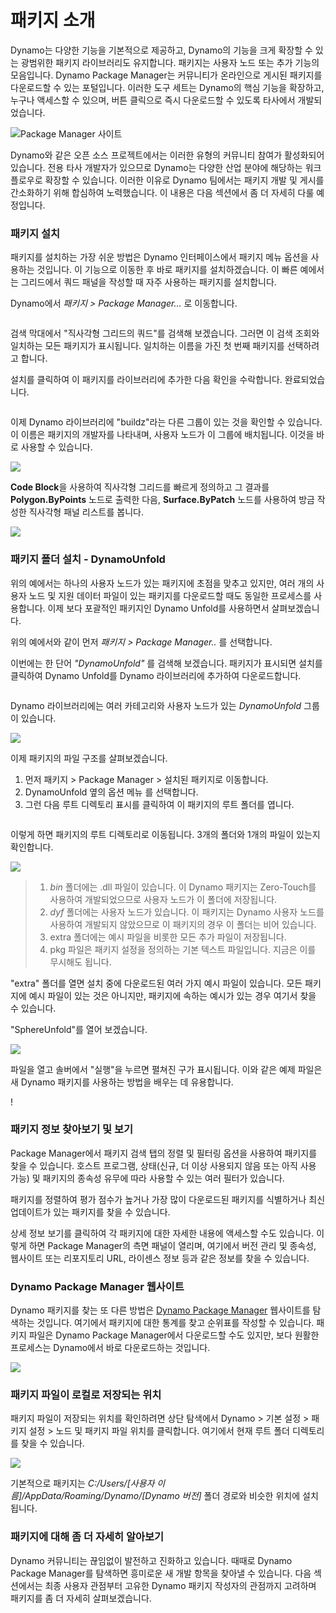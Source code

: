 # 패키지 소개 

Dynamo는 다양한 기능을 기본적으로 제공하고, Dynamo의 기능을 크게 확장할 수 있는 광범위한 패키지 라이브러리도 유지합니다. 패키지는 사용자 노드 또는 추가 기능의 모음입니다. Dynamo Package Manager는 커뮤니티가 온라인으로 게시된 패키지를 다운로드할 수 있는 포털입니다. 이러한 도구 세트는 Dynamo의 핵심 기능을 확장하고, 누구나 액세스할 수 있으며, 버튼 클릭으로 즉시 다운로드할 수 있도록 타사에서 개발되었습니다.

![Package Manager 사이트](../images/6-2/1/dpm.jpg)

Dynamo와 같은 오픈 소스 프로젝트에서는 이러한 유형의 커뮤니티 참여가 활성화되어 있습니다. 전용 타사 개발자가 있으므로 Dynamo는 다양한 산업 분야에 해당하는 워크플로우로 확장할 수 있습니다. 이러한 이유로 Dynamo 팀에서는 패키지 개발 및 게시를 간소화하기 위해 합심하여 노력했습니다. 이 내용은 다음 섹션에서 좀 더 자세히 다룰 예정입니다.

### 패키지 설치

패키지를 설치하는 가장 쉬운 방법은 Dynamo 인터페이스에서 패키지 메뉴 옵션을 사용하는 것입니다. 이 기능으로 이동한 후 바로 패키지를 설치하겠습니다. 이 빠른 예에서는 그리드에서 쿼드 패널을 작성할 때 자주 사용하는 패키지를 설치합니다.

Dynamo에서 _패키지 > Package Manager..._ 로 이동합니다.

<figure><img src="../../.gitbook/assets/package-manager-menu.png" alt=""><figcaption></figcaption></figure>

검색 막대에서 "직사각형 그리드의 쿼드"를 검색해 보겠습니다. 그러면 이 검색 조회와 일치하는 모든 패키지가 표시됩니다. 일치하는 이름을 가진 첫 번째 패키지를 선택하려고 합니다.

설치를 클릭하여 이 패키지를 라이브러리에 추가한 다음 확인을 수락합니다. 완료되었습니다.

<figure><img src="../../.gitbook/assets/quads-from-rectangular-grid.png" alt=""><figcaption></figcaption></figure>

이제 Dynamo 라이브러리에 "buildz"라는 다른 그룹이 있는 것을 확인할 수 있습니다. 이 이름은 패키지의 개발자를 나타내며, 사용자 노드가 이 그룹에 배치됩니다. 이것을 바로 사용할 수 있습니다.

![](../images/6-2/1/packageintroduction-installingapackage03.jpg)

**Code Block**을 사용하여 직사각형 그리드를 빠르게 정의하고 그 결과를 **Polygon.ByPoints** 노드로 출력한 다음, **Surface.ByPatch** 노드를 사용하여 방금 작성한 직사각형 패널 리스트를 봅니다.

![](../images/6-2/1/packageintroduction-installingapackage04.jpg)

### 패키지 폴더 설치 - DynamoUnfold

위의 예에서는 하나의 사용자 노드가 있는 패키지에 초점을 맞추고 있지만, 여러 개의 사용자 노드 및 지원 데이터 파일이 있는 패키지를 다운로드할 때도 동일한 프로세스를 사용합니다. 이제 보다 포괄적인 패키지인 Dynamo Unfold를 사용하면서 살펴보겠습니다.

위의 예에서와 같이 먼저 _패키지 > Package Manager.._ 를 선택합니다.

이번에는 한 단어 _"DynamoUnfold"_ 를 검색해 보겠습니다. 패키지가 표시되면 설치를 클릭하여 Dynamo Unfold를 Dynamo 라이브러리에 추가하여 다운로드합니다.

<figure><img src="../../.gitbook/assets/unfold.png" alt=""><figcaption></figcaption></figure>

Dynamo 라이브러리에는 여러 카테고리와 사용자 노드가 있는 _DynamoUnfold_ 그룹이 있습니다.

![](../images/6-2/1/packageintroduction-installingpackagefolder02.jpg)

이제 패키지의 파일 구조를 살펴보겠습니다. 

1. 먼저 패키지 > Package Manager > 설치된 패키지로 이동합니다.
2. DynamoUnfold 옆의 옵션 메뉴 <img src="../images/6-2/1/packageintroduction-verticaldotsmenu.jpg" alt="" data-size="line">를 선택합니다.
3. 그런 다음 루트 디렉토리 표시를 클릭하여 이 패키지의 루트 폴더를 엽니다.

<figure><img src="../../.gitbook/assets/view-root-directory.png" alt=""><figcaption></figcaption></figure>

이렇게 하면 패키지의 루트 디렉토리로 이동됩니다. 3개의 폴더와 1개의 파일이 있는지 확인합니다.

![](../images/6-2/1/packageintroduction-installingpackagefolder05.jpg)

> 1. _bin_ 폴더에는 .dll 파일이 있습니다. 이 Dynamo 패키지는 Zero-Touch를 사용하여 개발되었으므로 사용자 노드가 이 폴더에 저장됩니다.
> 2. _dyf_ 폴더에는 사용자 노드가 있습니다. 이 패키지는 Dynamo 사용자 노드를 사용하여 개발되지 않았으므로 이 패키지의 경우 이 폴더는 비어 있습니다.
> 3. extra 폴더에는 예시 파일을 비롯한 모든 추가 파일이 저장됩니다.
> 4. pkg 파일은 패키지 설정을 정의하는 기본 텍스트 파일입니다. 지금은 이를 무시해도 됩니다.

"extra" 폴더를 열면 설치 중에 다운로드된 여러 가지 예시 파일이 있습니다. 모든 패키지에 예시 파일이 있는 것은 아니지만, 패키지에 속하는 예시가 있는 경우 여기서 찾을 수 있습니다.

"SphereUnfold"를 열어 보겠습니다.

![](../images/6-2/1/rd2.jpg)

파일을 열고 솔버에서 "실행"을 누르면 펼쳐진 구가 표시됩니다. 이와 같은 예제 파일은 새 Dynamo 패키지를 사용하는 방법을 배우는 데 유용합니다.

\![](<../images/6-2/1/packageintroduction-installingpackagefolder07 (1) (2).jpg>)

### 패키지 정보 찾아보기 및 보기

Package Manager에서 패키지 검색 탭의 정렬 및 필터링 옵션을 사용하여 패키지를 찾을 수 있습니다. 호스트 프로그램, 상태(신규, 더 이상 사용되지 않음 또는 아직 사용 가능) 및 패키지의 종속성 유무에 따라 사용할 수 있는 여러 필터가 있습니다.

패키지를 정렬하여 평가 점수가 높거나 가장 많이 다운로드된 패키지를 식별하거나 최신 업데이트가 있는 패키지를 찾을 수 있습니다. 

상세 정보 보기를 클릭하여 각 패키지에 대한 자세한 내용에 액세스할 수도 있습니다. 이렇게 하면 Package Manager의 측면 패널이 열리며, 여기에서 버전 관리 및 종속성, 웹사이트 또는 리포지토리 URL, 라이센스 정보 등과 같은 정보를 찾을 수 있습니다.

### Dynamo Package Manager 웹사이트

Dynamo 패키지를 찾는 또 다른 방법은 [Dynamo Package Manager](http://dynamopackages.com) 웹사이트를 탐색하는 것입니다. 여기에서 패키지에 대한 통계를 찾고 순위표를 작성할 수 있습니다. 패키지 파일은 Dynamo Package Manager에서 다운로드할 수도 있지만, 보다 원활한 프로세스는 Dynamo에서 바로 다운로드하는 것입니다.

![](../images/6-2/1/dpm2.jpg)

### 패키지 파일이 로컬로 저장되는 위치

패키지 파일이 저장되는 위치를 확인하려면 상단 탐색에서 Dynamo > 기본 설정 > 패키지 설정 > 노드 및 패키지 파일 위치를 클릭합니다. 여기에서 현재 루트 폴더 디렉토리를 찾을 수 있습니다.

![](../images/6-2/1/packageintroduction-installingpackagefolder08.jpg)

기본적으로 패키지는 _C:/Users/[사용자 이름]/AppData/Roaming/Dynamo/[Dynamo 버전]_ 폴더 경로와 비슷한 위치에 설치됩니다.

### 패키지에 대해 좀 더 자세히 알아보기

Dynamo 커뮤니티는 끊임없이 발전하고 진화하고 있습니다. 때때로 Dynamo Package Manager를 탐색하면 흥미로운 새 개발 항목을 찾아낼 수 있습니다. 다음 섹션에서는 최종 사용자 관점부터 고유한 Dynamo 패키지 작성자의 관점까지 고려하며 패키지를 좀 더 자세히 살펴보겠습니다.
